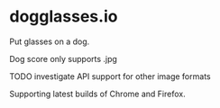 # dogglasses.io

Put glasses on a dog.

Dog score only supports .jpg

TODO investigate API support for other image formats

Supporting latest builds of Chrome and Firefox.
